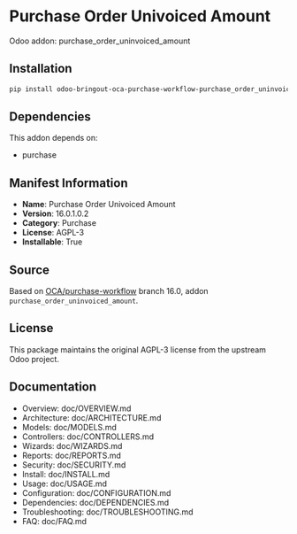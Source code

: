 # Purchase Order Univoiced Amount

Odoo addon: purchase_order_uninvoiced_amount

## Installation

```bash
pip install odoo-bringout-oca-purchase-workflow-purchase_order_uninvoiced_amount
```

## Dependencies

This addon depends on:
- purchase

## Manifest Information

- **Name**: Purchase Order Univoiced Amount
- **Version**: 16.0.1.0.2
- **Category**: Purchase
- **License**: AGPL-3
- **Installable**: True

## Source

Based on [OCA/purchase-workflow](https://github.com/OCA/purchase-workflow) branch 16.0, addon `purchase_order_uninvoiced_amount`.

## License

This package maintains the original AGPL-3 license from the upstream Odoo project.

## Documentation

- Overview: doc/OVERVIEW.md
- Architecture: doc/ARCHITECTURE.md
- Models: doc/MODELS.md
- Controllers: doc/CONTROLLERS.md
- Wizards: doc/WIZARDS.md
- Reports: doc/REPORTS.md
- Security: doc/SECURITY.md
- Install: doc/INSTALL.md
- Usage: doc/USAGE.md
- Configuration: doc/CONFIGURATION.md
- Dependencies: doc/DEPENDENCIES.md
- Troubleshooting: doc/TROUBLESHOOTING.md
- FAQ: doc/FAQ.md
